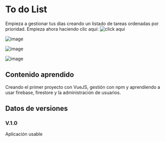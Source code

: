 # To do List
Empieza a gestionar tus dias creando un listado de tareas ordenadas por prioridad. Empieza ahora haciendo clic aquí: ![click aquí](todo-list-rodrigo.web.app/)


![image](https://github.com/rodrigoespigares/to-do-list-vuejs/assets/94736646/0f0bad36-c183-4ed0-affb-01beec6359c5)

![image](https://github.com/rodrigoespigares/to-do-list-vuejs/assets/94736646/2a6c4742-4c2a-46ae-bb14-ab49046f5e11)


![image](https://github.com/rodrigoespigares/to-do-list-vuejs/assets/94736646/5460a844-5b07-476f-874a-17cd0f427cb8)


## Contenido aprendido
Creando el primer proyecto con VueJS, gestión con npm y aprendiendo a usar firebase, firestore y la administración de usuarios.

## Datos de versiones
### V.1.0
Aplicación usable
